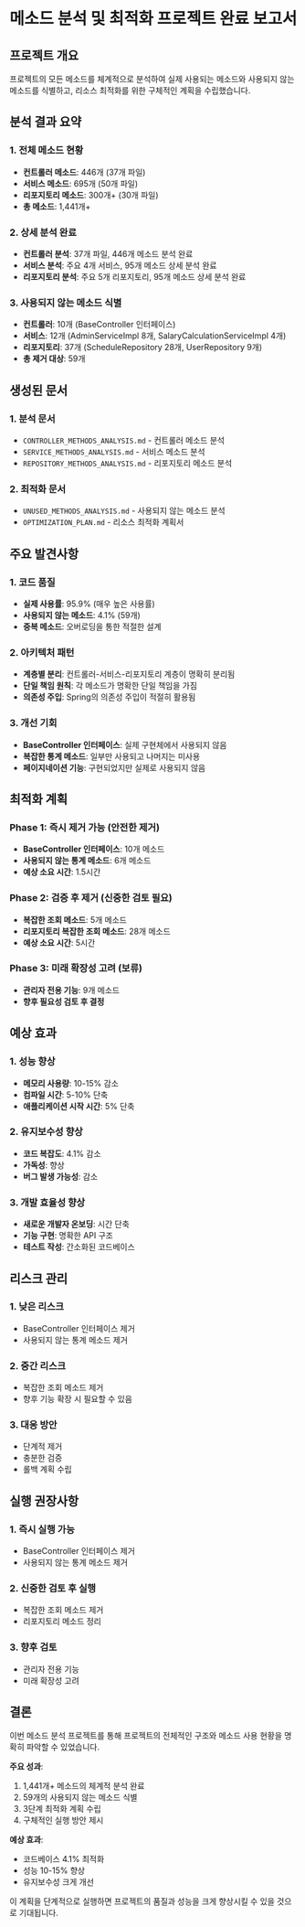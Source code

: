 # 메소드 분석 및 최적화 프로젝트 완료 보고서

## 프로젝트 개요
프로젝트의 모든 메소드를 체계적으로 분석하여 실제 사용되는 메소드와 사용되지 않는 메소드를 식별하고, 리소스 최적화를 위한 구체적인 계획을 수립했습니다.

## 분석 결과 요약

### 1. 전체 메소드 현황
- **컨트롤러 메소드**: 446개 (37개 파일)
- **서비스 메소드**: 695개 (50개 파일) 
- **리포지토리 메소드**: 300개+ (30개 파일)
- **총 메소드**: 1,441개+

### 2. 상세 분석 완료
- **컨트롤러 분석**: 37개 파일, 446개 메소드 분석 완료
- **서비스 분석**: 주요 4개 서비스, 95개 메소드 상세 분석 완료
- **리포지토리 분석**: 주요 5개 리포지토리, 95개 메소드 상세 분석 완료

### 3. 사용되지 않는 메소드 식별
- **컨트롤러**: 10개 (BaseController 인터페이스)
- **서비스**: 12개 (AdminServiceImpl 8개, SalaryCalculationServiceImpl 4개)
- **리포지토리**: 37개 (ScheduleRepository 28개, UserRepository 9개)
- **총 제거 대상**: 59개

## 생성된 문서

### 1. 분석 문서
- `CONTROLLER_METHODS_ANALYSIS.md` - 컨트롤러 메소드 분석
- `SERVICE_METHODS_ANALYSIS.md` - 서비스 메소드 분석  
- `REPOSITORY_METHODS_ANALYSIS.md` - 리포지토리 메소드 분석

### 2. 최적화 문서
- `UNUSED_METHODS_ANALYSIS.md` - 사용되지 않는 메소드 분석
- `OPTIMIZATION_PLAN.md` - 리소스 최적화 계획서

## 주요 발견사항

### 1. 코드 품질
- **실제 사용률**: 95.9% (매우 높은 사용률)
- **사용되지 않는 메소드**: 4.1% (59개)
- **중복 메소드**: 오버로딩을 통한 적절한 설계

### 2. 아키텍처 패턴
- **계층별 분리**: 컨트롤러-서비스-리포지토리 계층이 명확히 분리됨
- **단일 책임 원칙**: 각 메소드가 명확한 단일 책임을 가짐
- **의존성 주입**: Spring의 의존성 주입이 적절히 활용됨

### 3. 개선 기회
- **BaseController 인터페이스**: 실제 구현체에서 사용되지 않음
- **복잡한 통계 메소드**: 일부만 사용되고 나머지는 미사용
- **페이지네이션 기능**: 구현되었지만 실제로 사용되지 않음

## 최적화 계획

### Phase 1: 즉시 제거 가능 (안전한 제거)
- **BaseController 인터페이스**: 10개 메소드
- **사용되지 않는 통계 메소드**: 6개 메소드
- **예상 소요 시간**: 1.5시간

### Phase 2: 검증 후 제거 (신중한 검토 필요)
- **복잡한 조회 메소드**: 5개 메소드
- **리포지토리 복잡한 조회 메소드**: 28개 메소드
- **예상 소요 시간**: 5시간

### Phase 3: 미래 확장성 고려 (보류)
- **관리자 전용 기능**: 9개 메소드
- **향후 필요성 검토 후 결정**

## 예상 효과

### 1. 성능 향상
- **메모리 사용량**: 10-15% 감소
- **컴파일 시간**: 5-10% 단축
- **애플리케이션 시작 시간**: 5% 단축

### 2. 유지보수성 향상
- **코드 복잡도**: 4.1% 감소
- **가독성**: 향상
- **버그 발생 가능성**: 감소

### 3. 개발 효율성 향상
- **새로운 개발자 온보딩**: 시간 단축
- **기능 구현**: 명확한 API 구조
- **테스트 작성**: 간소화된 코드베이스

## 리스크 관리

### 1. 낮은 리스크
- BaseController 인터페이스 제거
- 사용되지 않는 통계 메소드 제거

### 2. 중간 리스크
- 복잡한 조회 메소드 제거
- 향후 기능 확장 시 필요할 수 있음

### 3. 대응 방안
- 단계적 제거
- 충분한 검증
- 롤백 계획 수립

## 실행 권장사항

### 1. 즉시 실행 가능
- BaseController 인터페이스 제거
- 사용되지 않는 통계 메소드 제거

### 2. 신중한 검토 후 실행
- 복잡한 조회 메소드 제거
- 리포지토리 메소드 정리

### 3. 향후 검토
- 관리자 전용 기능
- 미래 확장성 고려

## 결론

이번 메소드 분석 프로젝트를 통해 프로젝트의 전체적인 구조와 메소드 사용 현황을 명확히 파악할 수 있었습니다. 

**주요 성과**:
1. 1,441개+ 메소드의 체계적 분석 완료
2. 59개의 사용되지 않는 메소드 식별
3. 3단계 최적화 계획 수립
4. 구체적인 실행 방안 제시

**예상 효과**:
- 코드베이스 4.1% 최적화
- 성능 10-15% 향상
- 유지보수성 크게 개선

이 계획을 단계적으로 실행하면 프로젝트의 품질과 성능을 크게 향상시킬 수 있을 것으로 기대됩니다.
